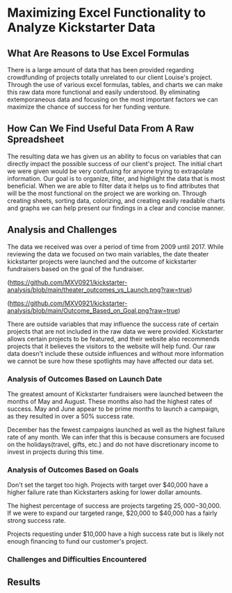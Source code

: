 # Maximizing Excel Functionality to Analyze Kickstarter Data

## What Are Reasons to Use Excel Formulas

There is a large amount of data that has been provided regarding crowdfunding of projects totally unrelated to our client Louise's project. Through the use of various excel formulas, tables, and charts we can make this raw data more functional and easily understood. By eliminating extemporaneous data and focusing on the most important factors we can maximize the chance of success for her funding venture.

## How Can We Find Useful Data From A Raw Spreadsheet

The resulting data we has given us an ability to focus on variables that can directly impact the possible success of our client's project. The initial chart we were given would be very confusing for anyone trying to extrapolate information. Our goal is to organize, filter, and highlight the data that is most beneficial. When we are able to filter data it helps us to find attributes that will be the most functional on the project we are working on. Through creating sheets, sorting data, colorizing, and creating easily readable charts and graphs we can help present our findings in a clear and concise manner.

## Analysis and Challenges

The data we received was over a period of time from 2009 until 2017. While reviewing the data we focused on two main variables, the date theater kickstarter projects were launched and the outcome of kickstarter fundraisers based on the goal of the fundraiser.

(https://github.com/MXV0921/kickstarter-analysis/blob/main/theater_outcomes_vs_Launch.png?raw=true)

(https://github.com/MXV0921/kickstarter-analysis/blob/main/Outcome_Based_on_Goal.png?raw=true)

There are outside variables that may influence the success rate of certain projects that are not included in the raw data we were provided. Kickstarter allows certain projects to be featured, and their website also recommends projects that it believes the visitors to the website will help fund. Our raw data doesn't include these outside influences and without more information we cannot be sure how these spotlights may have affected our data set.

### Analysis of Outcomes Based on Launch Date

The greatest amount of Kickstarter fundraisers were launched between the months of May and August. These months also had the highest rates of success. May and June appear to be prime months to launch a campaign, as they resulted in over a 50% success rate.

December has the fewest campaigns launched as well as the highest failure rate of any month. We can infer that this is because consumers are focused on the holidays(travel, gifts, etc.) and do not have discretionary income to invest in projects during this time.

### Analysis of Outcomes Based on Goals

Don't set the target too high. Projects with target over $40,000 have a higher failure rate than Kickstarters asking for lower dollar amounts.

The highest percentage of success are projects targeting $25,000-$30,000. If we were to expand our targeted range, $20,000 to $40,000 has a fairly strong success rate.

Projects requesting under $10,000 have a high success rate but is likely not enough financing to fund our customer's project.

### Challenges and Difficulties Encountered

## Results
